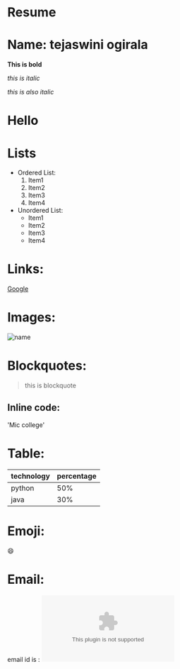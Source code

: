
# Resume 

# Name: tejaswini ogirala

**This is bold**

*this is italic*

_this is also italic_

<h1>Hello</h1>

# Lists
- Ordered List:
    1. Item1
    2. Item2
    3. Item3
    4. Item4
- Unordered List:
    * Item1
    * Item2
    * Item3
    * Item4
# Links:
[Google](www.google.com)

# Images:
![name](https://upload.wikimedia.org/wikipedia/en/b/bd/Doraemon_character.png)

# Blockquotes:
> this is blockquote

## Inline code:
'Mic college'

# Table:

technology | percentage 
---------- | ----------
python     | 50%
java       | 30%

# Emoji:
:smile:

# Email:
email id is : ![gmail](tejureddy.ogirala@gmail.com)

